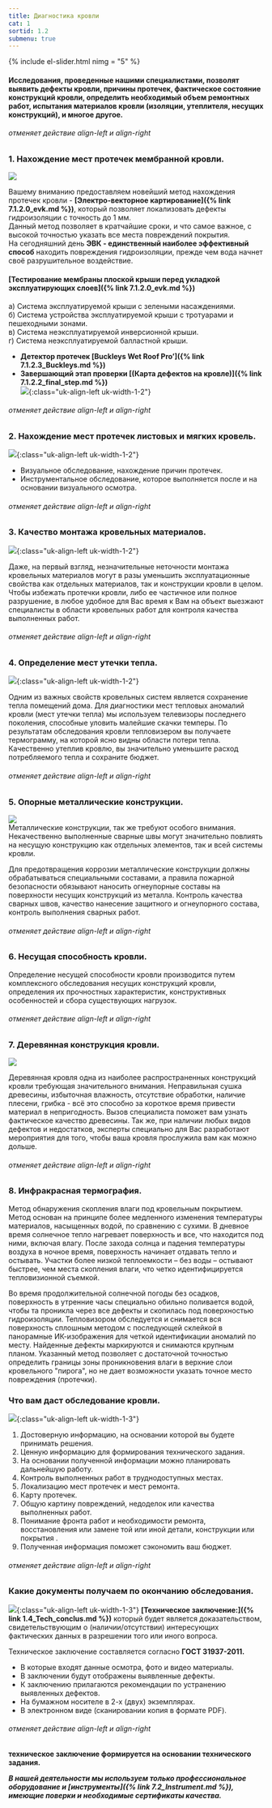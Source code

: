 ```yaml
---
title: Диагностика кровли
cat: 1
sortid: 1.2
submenu: true
---
```


{% include el-slider.html  nimg = "5" %}

#### Исследования, проведенные нашими специалистами, позволят выявить дефекты кровли, причины протечек, фактическое состояние конструкций кровли, определить необходимый объем ремонтных работ, испытания материалов кровли (изоляции, утеплителя, несущих конструкций), и многое другое.

###### отменяет действие align-left и align-right
### **1. Нахождение мест протечек мембранной кровли.**  
![](/img/0/1.2.1.jpg)   

Вашему вниманию предоставляем новейший метод нахождения протечек кровли - __[Электро-векторное картирование]({% link 7.1.2.0_evk.md %})__, который позволяет локализовать дефекты гидроизоляции с точность до 1 мм.    
 Данный метод позволяет в кратчайшие сроки, и что самое важное, с высокой точностью указать все места повреждений покрытия.     
 На сегодняшний день __ЭВК - единственный наиболее эффективный способ__ находить повреждения гидроизоляции, прежде чем вода начнет своё разрушительное воздействие.

#### [Тестирование мембраны плоской крыши перед укладкой эксплуатирующих слоев]({% link 7.1.2.0_evk.md %})
 а) Система эксплуатируемой крыши с зелеными насаждениями.  
 б) Система устройства эксплуатируемой крыши с тротуарами и пешеходными зонами.  
 в) Система неэксплуатируемой инверсионной крыши.  
 г) Система неэксплуатируемой балластной крыши.  
  
* **Детектор протечек [Buckleys Wet Roof Pro’]({% link 7.1.2.3_Buckleys.md %})**  
* **Завершающий этап проверки [(Карта дефектов на кровле)]({% link 7.1.2.2_final_step.md %})**  
![](/img/evk/KDK.001.png){:class="uk-align-left uk-width-1-2"}

###### отменяет действие align-left и align-right
### **2. Нахождение мест протечек листовых и мягких кровель.**  
![](/img/0/1.2.2.jpg){:class="uk-align-left uk-width-1-2"}
*    Визуальное обследование, нахождение причин протечек.   
*    Инструментальное обследование, которое выполняется после и на основании визуального осмотра.

###### отменяет действие align-left и align-right
### **3. Качество монтажа кровельных материалов.**  
![](/img/0/1.2.3.6.jpg){:class="uk-align-left uk-width-1-2"}  

Даже, на первый взгляд, незначительные неточности монтажа кровельных материалов могут в разы уменьшить эксплуатационные свойства как отдельных материалов, так и конструкции кровли в целом. Чтобы избежать протечки кровли, либо ее частичное или полное разрушение, в любое удобное для Вас время к Вам на объект выезжают специалисты в области кровельных работ для контроля качества выполненных работ.

###### отменяет действие align-left и align-right
### **4. Определение мест утечки тепла.**  
![](/img/0/1.2.4.jpg){:class="uk-align-left uk-width-1-2"}     

Одним из важных свойств кровельных систем является сохранение тепла помещений дома. Для диагностики мест тепловых аномалий кровли (мест утечки тепла) мы используем телевизоры последнего поколения, способные уловить малейшие скачки темперы. По результатам обследования кровли тепловизером вы получаете термограмму, на которой ясно видны области потери тепла. Качественно утеплив кровлю, вы значительно уменьшите расход потребляемого тепла и сохраните бюджет.

###### отменяет действие align-left и align-right
### **5. Опорные металлические конструкции.**  
![](/img/0/1.2.5.jpg)    
Металлические конструкции, так же требуют особого внимания. Некачественно выполненные сварные швы могут значительно повлиять на несущую конструкцию как отдельных элементов, так и всей системы кровли.  

Для предотвращения коррозии металлические конструкции должны обрабатываться специальными составами, а правила пожарной безопасности обязывают наносить огнеупорные составы на поверхности несущих конструкций из металла. Контроль качества сварных швов, качество нанесение защитного и огнеупорного состава, контроль выполнения сварных работ.

###### отменяет действие align-left и align-right
### **6. Несущая способность кровли.**    

Определение несущей способности кровли производится путем комплексного обследования несущих конструкций кровли, определения их прочностных характеристик, конструктивных особенностей и сбора существующих нагрузок. 

###### отменяет действие align-left и align-right
### **7. Деревянная конструкция кровли.**
![](/img/0/1.2.7.jpg)    

Деревянная кровля одна из наиболее распространенных конструкций кровли требующая значительного внимания. Неправильная сушка древесины, избыточная влажность, отсутствие обработки, наличие плесени, грибка - всё это способно за короткое время привести материал в непригодность. Вызов специалиста поможет вам узнать фактическое качество древесины. Так же, при наличии любых видов дефектов и недостатков, эксперты специально для Вас разработают мероприятия для того, чтобы ваша кровля прослужила вам как можно дольше.

###### отменяет действие align-left и align-right
### **8. Инфракрасная термография.**    

Метод обнаружения скопления влаги под кровельным покрытием.     
Метод основан на принципе более медленного изменения температуры материалов, насыщенных водой, по сравнению с сухими. В дневное время солнечное тепло нагревает поверхность и все, что находится под ними, включая влагу. После захода солнца и падения температуры воздуха в ночное время, поверхность начинает отдавать тепло и остывать. Участки более низкой теплоемкости – без воды – остывают быстрее, чем места скопления влаги, что четко идентифицируется тепловизионной съемкой.  
 
Во время продолжительной солнечной погоды без осадков, поверхность в утренние часы специально обильно поливается водой, чтобы та проникла через все дефекты и скопилась под поверхностью гидроизоляции. Тепловизором обследуется и снимается вся поверхность сплошным методом с последующей склейкой в панорамные ИК-изображения для четкой идентификации аномалий по месту. Найденные дефекты маркируются и снимаются крупным планом. Указанный метод позволяет с достаточной точностью определить границы зоны проникновения влаги в верхние слои кровельного "пирога", но не дает возможности указать точное место повреждения (протечки).


### **Что вам даст обследование кровли.**
![](/img/0/1.2.8.jpg){:class="uk-align-left uk-width-1-3"}
1. Достоверную информацию, на основании которой вы будете принимать решения.  
2. Ценную информацию для формирования технического задания.  
3. На основании полученной информации можно планировать дальнейшую работу.   
4. Контроль выполненных работ в труднодоступных местах.  
5. Локализацию мест протечек и мест ремонта.  
6. Карту протечек.  
7. Общую картину повреждений, недоделок или качества выполненных работ.  
8. Понимание фронта работ и необходимости ремонта, восстановления или замене той или иной детали, конструкции или покрытия  .   
9. Полученная информация поможет сэкономить ваш бюджет.  
###### отменяет действие align-left и align-right

### **Какие документы получаем по окончанию обследования.**
![](/img/0/1.2.9.jpg){:class="uk-align-left uk-width-1-3"}
__[Техническое заключение:]({% link 1.4_Tech_conclus.md %})__ который будет является доказательством, свидетельствующим о (наличии/отсутствии) интересующих фактических данных в разрешении того или иного вопроса.

Техническое заключение составляется согласно __ГОСТ 31937-2011.__    
* В которые входят данные осмотра, фото и видео материалы.  
* В заключении будут отображены выявленные дефекты.   
* К заключению прилагаются рекомендации по устранению выявленных дефектов.  
* На бумажном носителе в 2-х (двух) экземплярах.  
* В электронном виде (сканировании копия в формате PDF).  
###### отменяет действие align-left и align-right

**техническое заключение формируется на основании технического задания.**

___В нашей деятельности мы используем только профессиональное оборудование и [инструменты]({% link 7.2_Instrument.md %}), имеющие поверки и необходимые сертификаты качества.___

